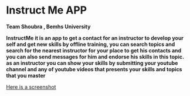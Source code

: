 # Instruct Me APP 

__Team Shoubra , Bemhs University__

__InstructMe it is an app to get a contact for an instructor to develop your self and get new skills by offline training, you can search topics and search for the nearest instructor for your place to get his contacts and you can also send messages for him and endorse his skills in this topic. as an instructor you can show your skills by submitting your youtube channel and any of youtube videos that presents your skills and topics that you master__


[Here is a screenshot](https://youtu.be/aP_KXB3YYeA)